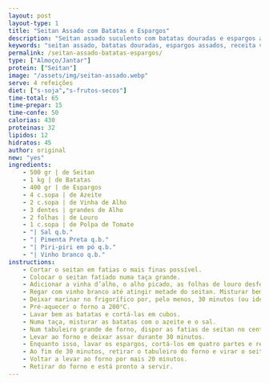 ```yaml
---
layout: post
layout-type: 1
title: "Seitan Assado com Batatas e Espargos"
description: "Seitan assado suculento com batatas douradas e espargos assados"
keywords: "seitan assado, batatas douradas, espargos assados, receita vegan, prato principal, comida saudável, jantar nutritivo, receita fácil, proteína vegetal, alimentação equilibrada"
permalink: /seitan-assado-batatas-espargos/
type: ["Almoço/Jantar"]
protein: ["Seitan"]
image: "/assets/img/seitan-assado.webp"
serve: 4 refeições
diet: ["s-soja","s-frutos-secos"]
time-total: 65
time-prepar: 15
time-confe: 50
calorias: 430
proteinas: 32
lipidos: 12
hidratos: 45
author: original
new: "yes"
ingredients:
    - 500 gr | de Seitan
    - 1 kg | de Batatas
    - 400 gr | de Espargos
    - 4 c.sopa | de Azeite
    - 2 c.sopa | de Vinha de Alho
    - 3 dentes | grandes de Alho
    - 2 folhas | de Louro
    - 1 c.sopa | de Polpa de Tomate
    - "| Sal q.b."
    - "| Pimenta Preta q.b."
    - "| Piri-piri em pó q.b."
    - "| Vinho branco q.b."
instructions:
    - Cortar o seitan em fatias o mais finas possível.
    - Colocar o seitan fatiado numa taça grande.
    - Adicionar a vinha d’alho, o alho picado, as folhas de louro desfeitas, o sal, a pimenta preta, o piri-piri e a polpa de tomate.
    - Regar com vinho branco até atingir metade do seitan. Misturar bem e abanar a taça para que todos os ingredientes se envolvam.
    - Deixar marinar no frigorífico por, pelo menos, 30 minutos (ou idealmente durante a noite).
    - Pré-aquecer o forno a 200°C.
    - Lavar bem as batatas e cortá-las em cubos.
    - Numa taça, misturar as batatas com o azeite e o sal.
    - Num tabuleiro grande de forno, dispor as fatias de seitan no centro e distribuir as batatas à volta do seitan, espalhando-as bem para que assem uniformemente. Regar tudo com metade do molho da marinada e reservar a outra metade para adicionar mais tarde.
    - Levar ao forno e deixar assar durante 30 minutos.
    - Enquanto isso, lavar os espargos, cortá-los em quatro partes e reservar.
    - Ao fim de 30 minutos, retirar o tabuleiro do forno e virar o seitan. Adicionar os espargos ao tabuleiro, misturá-los com as batatas e regar tudo com o restante molho da marinada.
    - Voltar a levar ao forno por mais 20 minutos.
    - Retirar do forno e está pronto a servir.
---
```


